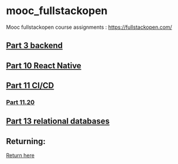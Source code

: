 # mooc_fullstackopen
Mooc fullstackopen course assignments : https://fullstackopen.com/

## [Part 3 backend](https://github.com/phoopies/mooc_fullstackopen_backend_p3)

## [Part 10 React Native](https://github.com/phoopies/mooc-fullstack-part10-react-native)

## [Part 11 CI/CD](https://github.com/phoopies/full-stack-open-pokedex)
### [Part 11.20](https://github.com/phoopies/full-stack-open-part11-20)

## [Part 13 relational databases](https://github.com/phoopies/fullstack-open-part13-relational-db)

## Returning: 
[Return here](https://studies.cs.helsinki.fi/stats/courses/fullstackopen)